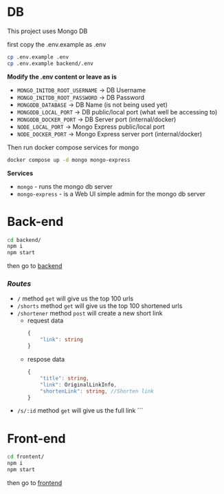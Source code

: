 #  DB
This project uses Mongo DB

first copy the .env.example as .env
```bash
cp .env.example .env
cp .env.example backend/.env
```

**Modify the .env content or leave as is**

* `MONGO_INITDB_ROOT_USERNAME` -> DB Username
* `MONGO_INITDB_ROOT_PASSWORD` -> DB Password
* `MONGODB_DATABASE` -> DB Name (is not being used yet)
* `MONGODB_LOCAL_PORT` -> DB public/local port (what well be accessing to)
* `MONGODB_DOCKER_PORT` -> DB Server port (internal/docker)
* `NODE_LOCAL_PORT` -> Mongo Express public/local port
* `NODE_DOCKER_PORT` -> Mongo Express server port (internal/docker)



Then run docker compose services for mongo
```bash
docker compose up -d mongo mongo-express
```

**Services**
* `mongo` - runs the mongo db server
* `mongo-express` - is a Web UI simple admin for the mongo db server


# Back-end

```bash
cd backend/
npm i
npm start
```
then go to [backend](http://localhost:8080)

### *Routes*
- `/` method `get` will give us the top 100 urls
- `/shorts` method `get` will give us the top 100 shortened urls
- `/shortener` method `post` will create a new short link
    - request data 
        ```typescript
        {
            "link": string
        }
        ```
    - respose data
        ```typescript
        {
            "title": string,
            "link": OriginalLinkInfo,
            "shortenLink": string, //Shorten link
        }
- `/s/:id` method `get` will give us the full link
        ```


# Front-end

```bash
cd frontent/
npm i
npm start
```
then go to [frontend](http://localhost:3000)


